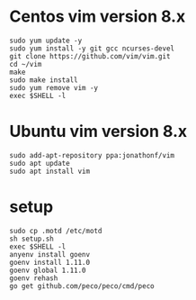# Centos vim version 8.x

```
sudo yum update -y
sudo yum install -y git gcc ncurses-devel
git clone https://github.com/vim/vim.git
cd ~/vim
make
sudo make install
sudo yum remove vim -y
exec $SHELL -l
```

# Ubuntu vim version 8.x
```
sudo add-apt-repository ppa:jonathonf/vim
sudo apt update
sudo apt install vim
```

# setup
```
sudo cp .motd /etc/motd
sh setup.sh
exec $SHELL -l
anyenv install goenv
goenv install 1.11.0
goenv global 1.11.0
goenv rehash
go get github.com/peco/peco/cmd/peco
```

